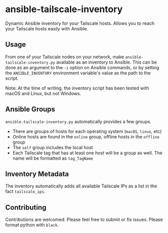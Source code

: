 # ansible-tailscale-inventory
Dynamic Ansible inventory for your Tailscale hosts. Allows you to reach your
Tailscale hosts easily with Ansible.

## Usage
From one of your Tailscale nodes on your network, make
`ansible-tailscale-inventory.py` available as an inventory to Ansible. This can
be done as an argument to the `-i` option on Ansible commands, or by setting
the `ANSIBLE_INVENTORY` environment variable's value as the path to the script.

Note: At the time of writing, the inventory script has been tested with macOS
and Linux, but not Windows.

## Ansible Groups
`ansible-tailscale-inventory.py` automatically provides a few groups.
- There are groups of hosts for each operating system (`macOS`, `linux`, etc)
- Online hosts are found in the `online` group, offline hosts in the `offline`
group
- The `self` group includes the local host
- Each Tailscale tag that has at least one host will be a group as well. The
  name will be formatted as `tag_TagName`

## Inventory Metadata
The inventory automatically adds all available Tailscale IPs as a list in the
fact `tailscale_ips`.

## Contributing
Contributions are welcomed. Please feel free to submit or fix issues.
Please format python with `black`.
